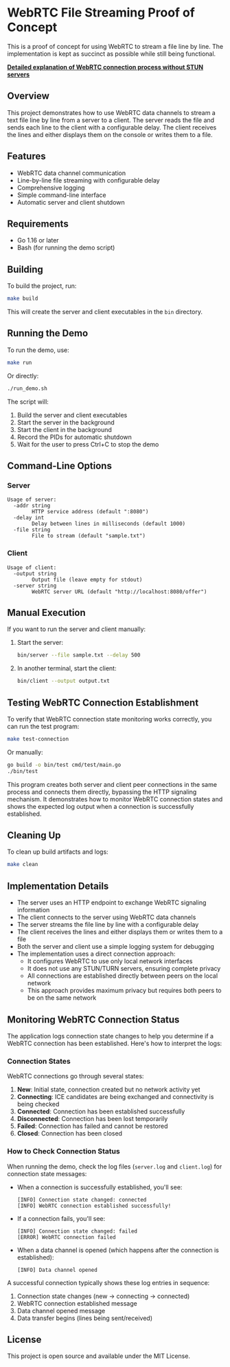 # WebRTC File Streaming Proof of Concept

This is a proof of concept for using WebRTC to stream a file line by line. The implementation is kept as succinct as possible while still being functional.

**[Detailed explanation of WebRTC connection process without STUN servers](WEBRTC_CONNECTION_DETAILS.md)**

## Overview

This project demonstrates how to use WebRTC data channels to stream a text file line by line from a server to a client. The server reads the file and sends each line to the client with a configurable delay. The client receives the lines and either displays them on the console or writes them to a file.

## Features

- WebRTC data channel communication
- Line-by-line file streaming with configurable delay
- Comprehensive logging
- Simple command-line interface
- Automatic server and client shutdown

## Requirements

- Go 1.16 or later
- Bash (for running the demo script)

## Building

To build the project, run:

```bash
make build
```

This will create the server and client executables in the `bin` directory.

## Running the Demo

To run the demo, use:

```bash
make run
```

Or directly:

```bash
./run_demo.sh
```

The script will:
1. Build the server and client executables
2. Start the server in the background
3. Start the client in the background
4. Record the PIDs for automatic shutdown
5. Wait for the user to press Ctrl+C to stop the demo

## Command-Line Options

### Server

```
Usage of server:
  -addr string
        HTTP service address (default ":8080")
  -delay int
        Delay between lines in milliseconds (default 1000)
  -file string
        File to stream (default "sample.txt")
```

### Client

```
Usage of client:
  -output string
        Output file (leave empty for stdout)
  -server string
        WebRTC server URL (default "http://localhost:8080/offer")
```

## Manual Execution

If you want to run the server and client manually:

1. Start the server:
   ```bash
   bin/server --file sample.txt --delay 500
   ```

2. In another terminal, start the client:
   ```bash
   bin/client --output output.txt
   ```

## Testing WebRTC Connection Establishment

To verify that WebRTC connection state monitoring works correctly, you can run the test program:

```bash
make test-connection
```

Or manually:

```bash
go build -o bin/test cmd/test/main.go
./bin/test
```

This program creates both server and client peer connections in the same process and connects them directly, bypassing the HTTP signaling mechanism. It demonstrates how to monitor WebRTC connection states and shows the expected log output when a connection is successfully established.

## Cleaning Up

To clean up build artifacts and logs:

```bash
make clean
```

## Implementation Details

- The server uses an HTTP endpoint to exchange WebRTC signaling information
- The client connects to the server using WebRTC data channels
- The server streams the file line by line with a configurable delay
- The client receives the lines and either displays them or writes them to a file
- Both the server and client use a simple logging system for debugging
- The implementation uses a direct connection approach:
  - It configures WebRTC to use only local network interfaces
  - It does not use any STUN/TURN servers, ensuring complete privacy
  - All connections are established directly between peers on the local network
  - This approach provides maximum privacy but requires both peers to be on the same network

## Monitoring WebRTC Connection Status

The application logs connection state changes to help you determine if a WebRTC connection has been established. Here's how to interpret the logs:

### Connection States

WebRTC connections go through several states:

1. **New**: Initial state, connection created but no network activity yet
2. **Connecting**: ICE candidates are being exchanged and connectivity is being checked
3. **Connected**: Connection has been established successfully
4. **Disconnected**: Connection has been lost temporarily
5. **Failed**: Connection has failed and cannot be restored
6. **Closed**: Connection has been closed

### How to Check Connection Status

When running the demo, check the log files (`server.log` and `client.log`) for connection state messages:

- When a connection is successfully established, you'll see:
  ```
  [INFO] Connection state changed: connected
  [INFO] WebRTC connection established successfully!
  ```

- If a connection fails, you'll see:
  ```
  [INFO] Connection state changed: failed
  [ERROR] WebRTC connection failed
  ```

- When a data channel is opened (which happens after the connection is established):
  ```
  [INFO] Data channel opened
  ```

A successful connection typically shows these log entries in sequence:
1. Connection state changes (new → connecting → connected)
2. WebRTC connection established message
3. Data channel opened message
4. Data transfer begins (lines being sent/received)

## License

This project is open source and available under the MIT License.
